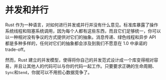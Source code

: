 # 并发和并行

Rust 作为一种语言，对如何进行并发或并行并没有什么意见。标准库暴露了操作系统线程和阻塞系统调用，因为每个人都有这些东西，而且它们足够统一，你可以以一种相对没有争议的方式提供对它们的抽象。消息传递、绿色线程和异步 API 都是多种多样的，任何对它们的抽象都会涉及到我们不愿意在 1.0 中承诺的 trade-off。

然而，Rust 建立的并发模型，使得将你自己的并发范式设计成一个库变得相对容易，并且让其他人的代码可以与你的代码一起工作。只要要求正确的生命周期、`Sync`和`Send`，你就可以不用担心数据竞争了。
